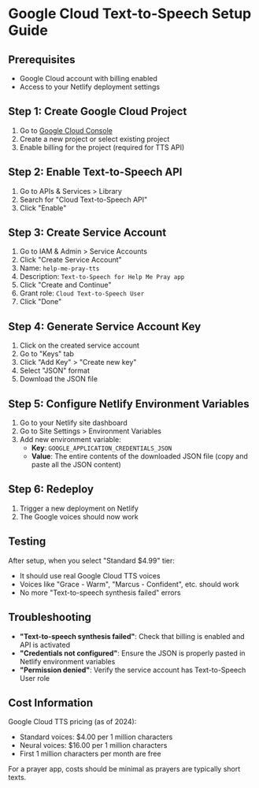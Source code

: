 # Google Cloud Text-to-Speech Setup Guide

## Prerequisites
- Google Cloud account with billing enabled
- Access to your Netlify deployment settings

## Step 1: Create Google Cloud Project
1. Go to [Google Cloud Console](https://console.cloud.google.com/)
2. Create a new project or select existing project
3. Enable billing for the project (required for TTS API)

## Step 2: Enable Text-to-Speech API
1. Go to APIs & Services > Library
2. Search for "Cloud Text-to-Speech API"
3. Click "Enable"

## Step 3: Create Service Account
1. Go to IAM & Admin > Service Accounts
2. Click "Create Service Account"
3. Name: `help-me-pray-tts`
4. Description: `Text-to-Speech for Help Me Pray app`
5. Click "Create and Continue"
6. Grant role: `Cloud Text-to-Speech User`
7. Click "Done"

## Step 4: Generate Service Account Key
1. Click on the created service account
2. Go to "Keys" tab
3. Click "Add Key" > "Create new key"
4. Select "JSON" format
5. Download the JSON file

## Step 5: Configure Netlify Environment Variables
1. Go to your Netlify site dashboard
2. Go to Site Settings > Environment Variables
3. Add new environment variable:
   - **Key**: `GOOGLE_APPLICATION_CREDENTIALS_JSON`
   - **Value**: The entire contents of the downloaded JSON file (copy and paste all the JSON content)

## Step 6: Redeploy
1. Trigger a new deployment on Netlify
2. The Google voices should now work

## Testing
After setup, when you select "Standard $4.99" tier:
- It should use real Google Cloud TTS voices
- Voices like "Grace - Warm", "Marcus - Confident", etc. should work
- No more "Text-to-speech synthesis failed" errors

## Troubleshooting
- **"Text-to-speech synthesis failed"**: Check that billing is enabled and API is activated
- **"Credentials not configured"**: Ensure the JSON is properly pasted in Netlify environment variables
- **"Permission denied"**: Verify the service account has Text-to-Speech User role

## Cost Information
Google Cloud TTS pricing (as of 2024):
- Standard voices: $4.00 per 1 million characters
- Neural voices: $16.00 per 1 million characters
- First 1 million characters per month are free

For a prayer app, costs should be minimal as prayers are typically short texts.